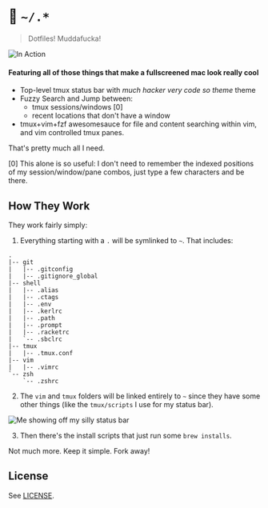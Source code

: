 # 💾 `~/.*`
> Dotfiles! Muddafucka!

![In Action](https://github.com/ostera/dotfiles/raw/master/screenshots/Screen%20Shot%202017-03-14%20at%206.22.30%20PM.png)

#### Featuring all of those things that make a fullscreened mac look really cool
* Top-level tmux status bar with _much hacker very code so theme_ theme
* Fuzzy Search and Jump between:
    * tmux sessions/windows [0]
    * recent locations that don't have a window
* tmux+vim+fzf awesomesauce for file and content searching within vim, and vim controlled tmux panes.

That's pretty much all I need.

[0] This alone is so useful: I don't need to remember the indexed positions of my session/window/pane combos, just type a few characters and be there.

## How They Work

They work fairly simply:

1. Everything starting with a `.` will be symlinked to `~`. That includes:


```
.
|-- git
|   |-- .gitconfig
|   |-- .gitignore_global
|-- shell
|   |-- .alias
|   |-- .ctags
|   |-- .env
|   |-- .kerlrc
|   |-- .path
|   |-- .prompt
|   |-- .racketrc
|   `-- .sbclrc
|-- tmux
|   |-- .tmux.conf
|-- vim
|   |-- .vimrc
`-- zsh
    `-- .zshrc
```

2. The `vim` and `tmux` folders will be linked entirely to `~` since they have some other things (like the `tmux/scripts` I use for my status bar).

![Me showing off my silly status bar](https://github.com/ostera/dotfiles/raw/master/screenshots/Screen%20Shot%202017-03-14%20at%206.11.30%20PM.png)

3. Then there's the install scripts that just run some `brew installs`.

Not much more. Keep it simple. Fork away!

## License

See [LICENSE](https://github.com/ostera/zazen/blob/master/LICENSE).
